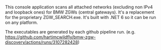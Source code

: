 This console application scans all attached networks (excluding non IPv4 and loopback ones) for BMW ZGWs (central gateways).
It's a replacement for the proprietary ZGW_SEARCH.exe.
It's built with .NET 6 so it can be run on any platform.

The executables are generated by each github pipeline run. (e.g. https://github.com/hartimcwildfly/bmw-zgw-discovery/actions/runs/3107282428)

